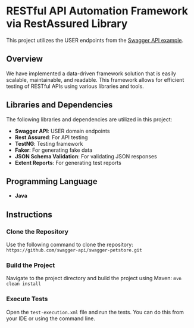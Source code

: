 # RESTful API Automation Framework via RestAssured Library

This project utilizes the USER endpoints from the [Swagger API example](https://github.com/swagger-api/swagger-petstore?tab=readme-ov-file).

## Overview

We have implemented a data-driven framework solution that is easily scalable, maintainable, and readable. This framework allows for efficient testing of RESTful APIs using various libraries and tools.

## Libraries and Dependencies

The following libraries and dependencies are utilized in this project:

- **Swagger API**: USER domain endpoints
- **Rest Assured**: For API testing
- **TestNG**: Testing framework
- **Faker**: For generating fake data
- **JSON Schema Validation**: For validating JSON responses
- **Extent Reports**: For generating test reports

## Programming Language

- **Java**

## Instructions

### Clone the Repository

Use the following command to clone the repository:  `https://github.com/swagger-api/swagger-petstore.git`

### Build the Project
Navigate to the project directory and build the project using Maven: `mvn clean install`

### Execute Tests
Open the `test-execution.xml` file and run the tests. You can do this from your IDE or using the command line.


